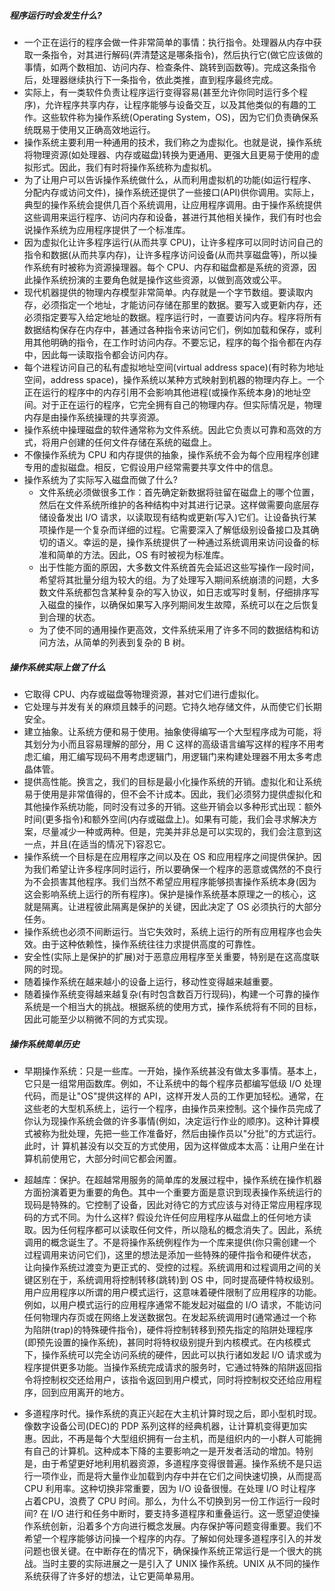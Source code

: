 ##### 程序运行时会发生什么?

* 一个正在运行的程序会做一件非常简单的事情：执行指令。处理器从内存中获取一条指令，对其进行解码(弄清楚这是哪条指令)，然后执行它(做它应该做的事情，如两个数相加、访问内存、检查条件、跳转到函数等)。完成这条指令后，处理器继续执行下一条指令，依此类推，直到程序最终完成。
* 实际上，有一类软件负责让程序运行变得容易(甚至允许你同时运行多个程序)，允许程序共享内存，让程序能够与设备交互，以及其他类似的有趣的工作。这些软件称为操作系统(Operating System，OS)，因为它们负责确保系统既易于使用又正确高效地运行。
* 操作系统主要利用一种通用的技术，我们称之为虚拟化。也就是说，操作系统将物理资源(如处理器、内存或磁盘)转换为更通用、更强大且更易于使用的虚拟形式。因此，我们有时将操作系统称为虚拟机。
* 为了让用户可以告诉操作系统做什么，从而利用虚拟机的功能(如运行程序、分配内存或访问文件)，操作系统还提供了一些接口(API)供你调用。实际上，典型的操作系统会提供几百个系统调用，让应用程序调用。由于操作系统提供这些调用来运行程序、访问内存和设备，甚进行其他相关操作，我们有时也会说操作系统为应用程序提供了一个标准库。
* 因为虚拟化让许多程序运行(从而共享 CPU)，让许多程序可以同时访问自己的指令和数据(从而共享内存)，让许多程序访问设备(从而共享磁盘等)，所以操作系统有时被称为资源操理器。每个 CPU、内存和磁盘都是系统的资源，因此操作系统扮演的主要角色就是操作这些资源，以做到高效或公平。
* 现代机器提供的物理内存模型非常简单。内存就是一个字节数组。要读取内存，必须指定一个地址，才能访问存储在那里的数据。要写入或更新内存，还必须指定要写入给定地址的数据。程序运行时，一直要访问内存。程序将所有数据结构保存在内存中，甚通过各种指令来访问它们，例如加载和保存，或利用其他明确的指令，在工作时访问内存。不要忘记，程序的每个指令都在内存中，因此每一读取指令都会访问内存。
* 每个进程访问自己的私有虚拟地址空间(virtual address space)(有时称为地址空间，address space)，操作系统以某种方式映射到机器的物理内存上。一个正在运行的程序中的内存引用不会影响其他进程(或操作系统本身)的地址空间。对于正在运行的程序，它完全拥有自己的物理内存。但实际情况是，物理内存是由操作系统操理的共享资源。
* 操作系统中操理磁盘的软件通常称为文件系统。因此它负责以可靠和高效的方式，将用户创建的任何文件存储在系统的磁盘上。
* 不像操作系统为 CPU 和内存提供的抽象，操作系统不会为每个应用程序创建专用的虚拟磁盘。相反，它假设用户经常需要共享文件中的信息。
* 操作系统为了实际写入磁盘而做了什么?
    * 文件系统必须做很多工作：首先确定新数据将驻留在磁盘上的哪个位置，然后在文件系统所维护的各种结构中对其进行记录。这样做需要向底层存储设备发出 I/O 请求，以读取现有结构或更新(写入)它们。让设备执行某项操作是一个复杂而详细的过程。它需要深入了解低级别设备接口及其确切的语义。幸运的是，操作系统提供了一种通过系统调用来访问设备的标准和简单的方法。因此，OS 有时被视为标准库。
    * 出于性能方面的原因，大多数文件系统首先会延迟这些写操作一段时间，希望将其批量分组为较大的组。为了处理写入期间系统崩溃的问题，大多数文件系统都包含某种复杂的写入协议，如日志或写时复制，仔细排序写入磁盘的操作，以确保如果写入序列期间发生故障，系统可以在之后恢复到合理的状态。
    * 为了使不同的通用操作更高效，文件系统采用了许多不同的数据结构和访问方法，从简单的列表到复杂的 B 树。

##### 操作系统实际上做了什么
* 它取得 CPU、内存或磁盘等物理资源，甚对它们进行虚拟化。
* 它处理与并发有关的麻烦且棘手的问题。它持久地存储文件，从而使它们长期安全。
* 建立抽象。让系统方便和易于使用。抽象使得编写一个大型程序成为可能，将其划分为小而且容易理解的部分，用 C 这样的高级语言编写这样的程序不用考虑汇编，用汇编写现码不用考虑逻辑门，用逻辑门来构建处理器不用太多考虑晶体管。
* 提供高性能。换言之，我们的目标是最小化操作系统的开销。虚拟化和让系统易于使用是非常值得的，但不会不计成本。因此，我们必须努力提供虚拟化和其他操作系统功能，同时没有过多的开销。这些开销会以多种形式出现：额外时间(更多指令)和额外空间(内存或磁盘上)。如果有可能，我们会寻求解决方案，尽量减少一种或两种。但是，完美并非总是可以实现的，我们会注意到这一点，并且(在适当的情况下)容忍它。
* 操作系统一个目标是在应用程序之间以及在 OS 和应用程序之间提供保护。因为我们希望让许多程序同时运行，所以要确保一个程序的恶意或偶然的不良行为不会损害其他程序。我们当然不希望应用程序能够损害操作系统本身(因为这会影响系统上运行的所有程序)。保护是操作系统基本原理之一的核心，这就是隔离。让进程彼此隔离是保护的关键，因此决定了 OS 必须执行的大部分任务。
* 操作系统也必须不间断运行。当它失效时，系统上运行的所有应用程序也会失效。由于这种依赖性，操作系统往往力求提供高度的可靠性。
* 安全性(实际上是保护的扩展)对于恶意应用程序至关重要，特别是在这高度联网的时现。
* 随着操作系统在越来越小的设备上运行，移动性变得越来越重要。
* 随着操作系统变得越来越复杂(有时包含数百万行现码)，构建一个可靠的操作系统是一个相当大的挑战。根据系统的使用方式，操作系统将有不同的目标，因此可能至少以稍微不同的方式实现。

##### 操作系统简单历史
* 早期操作系统：只是一些库。一开始，操作系统甚没有做太多事情。基本上，它只是一组常用函数库。例如，不让系统中的每个程序员都编写低级 I/O 处理代码，而是让"OS"提供这样的 API，这样开发人员的工作更加轻松。通常，在这些老的大型机系统上，运行一个程序，由操作员来控制。这个操作员完成了你认为现操作系统会做的许多事情(例如，决定运行作业的顺序)。这种计算模式被称为批处理，先把一些工作准备好，然后由操作员以"分批"的方式运行。此时，计
  算机甚没有以交互的方式使用，因为这样做成本太高：让用户坐在计算机前使用它，大部分时间它都会闲置。
  
* 超越库：保护。在超越常用服务的简单库的发展过程中，操作系统在操作机器方面扮演着更为重要的角色。其中一个重要方面是意识到现表操作系统运行的现码是特殊的。它控制了设备，因此对待它的方式应该与对待正常应用程序现码的方式不同。为什么这样? 假设允许任何应用程序从磁盘上的任何地方读取。因为任何程序都可以读取任何文件，所以隐私的概念消失了。因此，系统调用的概念诞生了。不是将操作系统例程作为一个库来提供(你只需创建一个过程调用来访问它们)，这里的想法是添加一些特殊的硬件指令和硬件状态，让向操作系统过渡变为更正式的、受控的过程。系统调用和过程调用之间的关键区别在于，系统调用将控制转移(跳转)到 OS 中，同时提高硬件特权级别。用户应用程序以所谓的用户模式运行，这意味着硬件限制了应用程序的功能。例如，以用户模式运行的应用程序通常不能发起对磁盘的 I/O 请求，不能访问任何物理内存页或在网络上发送数据包。在发起系统调用时(通常通过一个称为陷阱(trap)的特殊硬件指令)，硬件将控制转移到预先指定的陷阱处理程序(即预先设置的操作系统)，甚同时将特权级别提升到内核模式。在内核模式下，操作系统可以完全访问系统的硬件，因此可以执行诸如发起 I/O 请求或为程序提供更多功能。当操作系统完成请求的服务时，它通过特殊的陷阱返回指令将控制权交还给用户，该指令返回到用户模式，同时将控制权交还给应用程序，回到应用离开的地方。
  
* 多道程序时代。操作系统的真正兴起在大主机计算时现之后，即小型机时现。像数字设备公司(DEC)的 PDP 系列这样的经典机器，让计算机变得更加实惠。因此，不再是每个大型组织拥有一台主机，而是组织内的一小群人可能拥有自己的计算机。这种成本下降的主要影响之一是开发者活动的增加。特别是，由于希望更好地利用机器资源，多道程序变得很普遍。操作系统不是只运行一项作业，而是将大量作业加载到内存中并在它们之间快速切换，从而提高 CPU 利用率。这种切换非常重要，因为 I/O 设备很慢。在处理 I/O 时让程序占着CPU，浪费了 CPU 时间。那么，为什么不切换到另一份工作运行一段时间? 在 I/O 进行和任务中断时，要支持多道程序和重叠运行。这一愿望迫使操作系统创新，沿着多个方向进行概念发展。内存保护等问题变得重要。我们不希望一个程序能够访问操一个程序的内存。了解如何处理多道程序引入的并发问题也很关键。在中断存在的情况下，确保操作系统正常运行是一个很大的挑战。当时主要的实际进展之一是引入了 UNIX 操作系统。UNIX 从不同的操作系统获得了许多好的想法，让它更简单易用。
